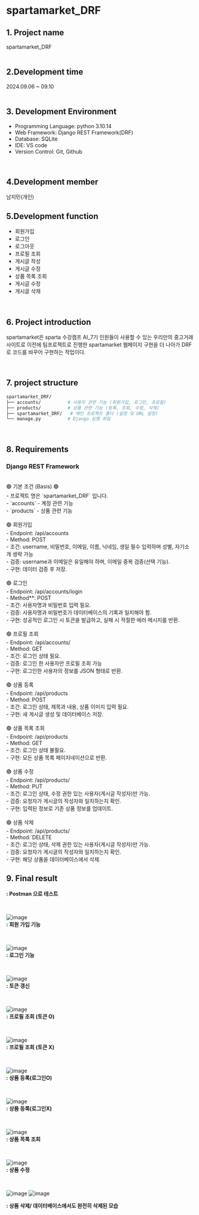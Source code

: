 # spartamarket_DRF


## 1. Project name
spartamarket_DRF
<br/> 
<br/> 
## 2.Development time 
2024.09.06 ~ 09.10
<br/> 
<br/> 
## 3. Development Environment
- Programming Language: python 3.10.14
- Web Framework: Django REST Framework(DRF)
- Database: SQLite
- IDE: VS code
- Version Control: Git, Github

<br/>

## 4.Development member
남지민(개인)
<br/>
## 5.Development function
- 회원가입
- 로그인
- 로그아웃
- 프로필 조회
- 게시글 작성
- 게시글 수정
- 상품 목록 조회
- 게시글 수정
- 게시글 삭제
<br/>
 

## 6. Project introduction
spartamarket은 sparta 수강캠프 AI_7기 인원들이 사용할 수 있는 우리만의 중고거래 사이트로 이전에 팀프로젝트로 진행한 spartamarket 웹페이지 구현을 더 나아가 DRF로 코드를 바꾸어 구현하는 작업이다.


<br/>


## 7. project structure
```bash
spartamarket_DRF/
├── accounts/          # 사용자 관련 기능 (회원가입, 로그인, 프로필)
├── products/          # 상품 관련 기능 (등록, 조회, 수정, 삭제)
├── spartamarket_DRF/   # 메인 프로젝트 폴더 (설정 및 URL 설정)
└── manage.py          # Django 실행 파일
```

<br/>

## 8. Requirements

### Django REST Framework
<br/>
🟢 기본 조건 (Basis) 🟢
  <br/>
- 프로젝트 명은 `spartamarket_DRF` 입니다.
 <br/>
- `accounts` - 계정 관련 기능
  <br/>
- `products` - 상품 관련 기능
 <br/>
 <br/>
  🟢 회원가입
   <br/>
    - Endpoint: /api/accounts
   <br/>
    - Method: POST
<br/>
    - 조건: username, 비밀번호, 이메일, 이름, 닉네임, 생일 필수 입력하며 성별, 자기소개 생략 가능
<br/>
    - 검증: username과 이메일은 유일해야 하며, 이메일 중복 검증(선택 기능).
  <br/>
    - 구현: 데이터 검증 후 저장.
  <br/>
  <br/>
 🟢  로그인
  <br/>
    - Endpoint: /api/accounts/login
  <br/>
    - Method**: POST
  <br/>
    - 조건: 사용자명과 비밀번호 입력 필요.
  <br/>
    - 검증: 사용자명과 비밀번호가 데이터베이스의 기록과 일치해야 함.
  <br/>
    - 구현: 성공적인 로그인 시 토큰을 발급하고, 실패 시 적절한 에러 메시지를 반환.
  <br/>
  <br/>
🟢  프로필 조회
  <br/>
    - Endpoint: /api/accounts/<str:username>
  <br/>
    - Method: GET
  <br/>
    - 조건: 로그인 상태 필요.
  <br/>
    - 검증: 로그인 한 사용자만 프로필 조회 가능
     <br/>
    - 구현: 로그인한 사용자의 정보를 JSON 형태로 반환.
  <br/>
  <br/>
 🟢   상품 등록
  <br/>
    - Endpoint: /api/products
     <br/>
    - Method: POST
     <br/>
    - 조건: 로그인 상태, 제목과 내용, 상품 이미지 입력 필요.
      <br/>
    - 구현: 새 게시글 생성 및 데이터베이스 저장.
     <br/>
      <br/>
🟢 상품 목록 조회
  <br/>
    - Endpoint: /api/products
    <br/>
    - Method: GET
    <br/>
    - 조건: 로그인 상태 불필요.
    <br/>
    - 구현: 모든 상품 목록 페이지네이션으로 반환.
     <br/>
      <br/>
 🟢 상품 수정
    <br/>
    - Endpoint: /api/products/<int:productId>
    <br/>
    - Method: PUT
    <br/>
    - 조건: 로그인 상태, 수정 권한 있는 사용자(게시글 작성자)만 가능.
    <br/>
    - 검증: 요청자가 게시글의 작성자와 일치하는지 확인.
    <br/>
    - 구현: 입력된 정보로 기존 상품 정보를 업데이트.
     <br/>
      <br/>
 🟢  상품 삭제
      <br/>
    - Endpoint: /api/products/<int:productId>
      <br/>
    - Method:`DELETE
      <br/>
    - 조건: 로그인 상태, 삭제 권한 있는 사용자(게시글 작성자)만 가능.
      <br/>
    - 검증: 요청자가 게시글의 작성자와 일치하는지 확인.
      <br/>
    - 구현: 해당 상품을 데이터베이스에서 삭제.


## 9. Final result
**: Postman 으로 테스트**

<br/>

![image](https://github.com/user-attachments/assets/f69861b8-84a4-4894-8bb3-35f90878e8c0)
 <br/>
 **: 회원 가입 기능** 

<br/>

![image](https://github.com/user-attachments/assets/edb9a524-f867-40ae-b5a4-bdfbf2f96b1c)
 <br/>
  **: 로그인 기능** 

<br/>

![image](https://github.com/user-attachments/assets/17cc195c-c5e4-463c-9657-c57879a79ced)
 <br/>
 **: 토큰 갱신**

<br/>

![image](https://github.com/user-attachments/assets/f2c12bac-5aa1-459d-979f-706047d29a8e)
 <br/>
 **: 프로필 조회 (토큰 O)**

<br/>

![image](https://github.com/user-attachments/assets/c3c5976a-d302-4533-b7a6-b5bb0373a52c)
 <br/>
 **: 프로필 조회 (토큰 X)**

<br/>

![image](https://github.com/user-attachments/assets/e33c81c7-fd2a-4c47-a978-e0dd60793188)
 <br/>
 **: 상품 등록(로그인O)**

<br/>

![image](https://github.com/user-attachments/assets/e44a566f-53cd-4e9a-a552-a24e902cf84f)
 <br/>
 **: 상품 등록(로그인X)**

<br/>

![image](https://github.com/user-attachments/assets/ba670f02-2b09-4630-ace9-b7180c7b7fad)
 <br/>
 **: 상품 목록 조회**

<br/>

![image](https://github.com/user-attachments/assets/cb637dce-bc6a-4e32-8ed0-d32ededbca88)
 <br/>
 **: 상품 수정**

<br/>

![image](https://github.com/user-attachments/assets/b9179d82-8f49-4526-adae-43221e79198f)
![image](https://github.com/user-attachments/assets/8c390113-f460-4661-896b-abe9bcb9e25b)
 <br/>

**: 상품 삭제/ 데이터베이스에서도 완전히 삭제된 모습**
